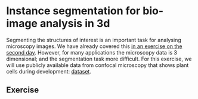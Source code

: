 # Instance segmentation for bio-image analysis in 3d

Segmenting the structures of interest is an important task for analysing microscopy images.
We have already covered this [in an exercise on the second day](https://github.com/constantinpape/training-deep-learning-models-for-vison/tree/master/day3#exercises).
However, for many applications the microscopy data is 3 dimensional; and the segmentation task more difficult.
For this exercise, we will use publicly available data from confocal microscopy that
shows plant cells during development: [dataset](https://osf.io/w38uf/).



## Exercise
